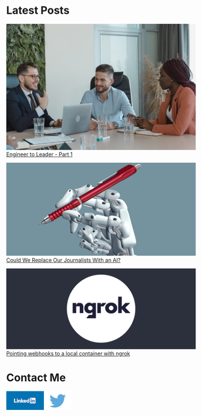 # Latest Posts

![Engineer to Leader](/assets/images/boss-1.jpg)
[Engineer to Leader - Part 1](/posts/engineer-to-leader-part-1-20230807)

![gpt-2 ai](/assets/images/ai-journalist.jpeg)
[Could We Replace Our Journalists With an AI?](/posts/text-generation-with-python-gpt2-20210802)

![ngrok](/assets/images/ngrok.png)
[Pointing webhooks to a local container with ngrok](/posts/webhooks-local-container-ngrok-20210726)

# Contact Me
[![LinkedIn](/assets/images/linkedin.png)](https://www.linkedin.com/in/dave-mason-tech/)
[![Twitter](/assets/images/twitter.jpeg)](https://twitter.com/davemasontech)